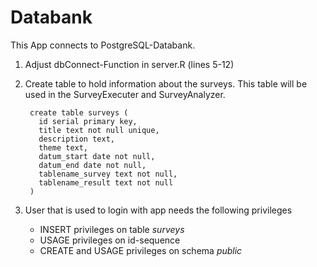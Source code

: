 # Databank
This App connects to PostgreSQL-Databank. 

1. Adjust dbConnect-Function in server.R (lines 5-12)
2. Create table to hold information about the surveys. This table will be used in the SurveyExecuter and SurveyAnalyzer.

        create table surveys (
          id serial primary key,
          title text not null unique,
          description text,
          theme text,
          datum_start date not null,
          datum_end date not null,
          tablename_survey text not null,
          tablename_result text not null
        )
  
3. User that is used to login with app needs the following privileges
    + INSERT privileges on table *surveys* 
    + USAGE privileges on id-sequence
    + CREATE and USAGE privileges on schema *public*
